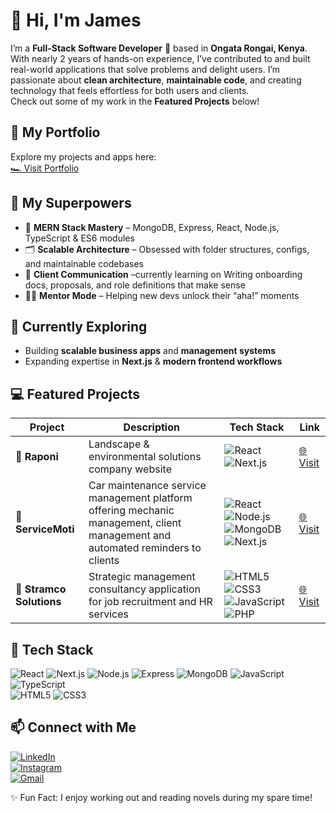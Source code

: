 # 👋 Hi, I'm James

I’m a **Full-Stack Software Developer** 🧪 based in **Ongata Rongai, Kenya**.  
With nearly 2 years of hands-on experience, I’ve contributed to and built real-world applications that solve problems and delight users. I’m passionate about **clean architecture**, **maintainable code**, and creating technology that feels effortless for both users and clients.  
Check out some of my work in the **Featured Projects** below!

## 🚀 My Portfolio

Explore my projects and apps here:  
[🏎️ Visit Portfolio](https://probable-octo-winner-9iqc.vercel.app/)


## 🧠 My Superpowers

- 🔧 **MERN Stack Mastery** – MongoDB, Express, React, Node.js, TypeScript & ES6 modules  
- 🗂️ **Scalable Architecture** – Obsessed with folder structures, configs, and maintainable codebases  
- 💬 **Client Communication** –currently learning on Writing onboarding docs, proposals, and role definitions that make sense  
- 🧑‍🏫 **Mentor Mode** – Helping new devs unlock their “aha!” moments  

## 🌱 Currently Exploring

- Building **scalable business apps** and **management systems**  
- Expanding expertise in **Next.js** & **modern frontend workflows**  


## 💻 Featured Projects

| Project | Description | Tech Stack | Link |
|---------|-------------|-----------|------|
| 🚀 **Raponi** | Landscape & environmental solutions company website | ![React](https://img.shields.io/badge/React-20232A?style=flat-square&logo=react&logoColor=61DAFB) ![Next.js](https://img.shields.io/badge/Next.js-000000?style=flat-square&logo=next.js&logoColor=white) | [🌐 Visit](https://raponiv2-guide.vercel.app/) |
| 🔧 **ServiceMoti** | Car maintenance service management platform offering mechanic management, client management and automated reminders to clients | ![React](https://img.shields.io/badge/React-20232A?style=flat-square&logo=react&logoColor=61DAFB) ![Node.js](https://img.shields.io/badge/Node.js-339933?style=flat-square&logo=nodedotjs&logoColor=white) ![MongoDB](https://img.shields.io/badge/MongoDB-47A248?style=flat-square&logo=mongodb&logoColor=white) ![Next.js](https://img.shields.io/badge/Next.js-000000?style=flat-square&logo=next.js&logoColor=white)| [🌐 Visit](https://servicemoti.com) |
| 🏢 **Stramco Solutions** | Strategic management consultancy application for job recruitment and HR services | ![HTML5](https://img.shields.io/badge/HTML5-E34F26?style=flat-square&logo=html5&logoColor=white) ![CSS3](https://img.shields.io/badge/CSS3-1572B6?style=flat-square&logo=css3&logoColor=white) ![JavaScript](https://img.shields.io/badge/JavaScript-F7DF1E?style=flat-square&logo=javascript&logoColor=black) ![PHP](https://img.shields.io/badge/PHP-777BB4?style=flat-square&logo=php&logoColor=white) | [🌐 Visit](https://stramco.com) |


## 🚀 Tech Stack

![React](https://img.shields.io/badge/React-20232A?style=for-the-badge&logo=react&logoColor=61DAFB) 
![Next.js](https://img.shields.io/badge/Next.js-000000?style=for-the-badge&logo=next.js&logoColor=white) 
![Node.js](https://img.shields.io/badge/Node.js-339933?style=for-the-badge&logo=nodedotjs&logoColor=white) 
![Express](https://img.shields.io/badge/Express-000000?style=for-the-badge) 
![MongoDB](https://img.shields.io/badge/MongoDB-47A248?style=for-the-badge&logo=mongodb&logoColor=white) 
![JavaScript](https://img.shields.io/badge/JavaScript-F7DF1E?style=for-the-badge&logo=javascript&logoColor=black) 
![TypeScript](https://img.shields.io/badge/TypeScript-3178C6?style=for-the-badge&logo=typescript&logoColor=white)  
![HTML5](https://img.shields.io/badge/HTML5-E34F26?style=for-the-badge&logo=html5&logoColor=white) 
![CSS3](https://img.shields.io/badge/CSS3-1572B6?style=for-the-badge&logo=css3&logoColor=white)



## 📫 Connect with Me

[![LinkedIn](https://img.shields.io/badge/LinkedIn-0077B5?style=for-the-badge&logo=linkedin&logoColor=white)](https://www.linkedin.com/in/james-ndungu-b406ab248/)  
[![Instagram](https://img.shields.io/badge/Instagram-E4405F?style=for-the-badge&logo=instagram&logoColor=white)](https://www.instagram.com/james_expo4/)  
[![Gmail](https://img.shields.io/badge/Gmail-D14836?style=for-the-badge&logo=gmail&logoColor=white)](mailto:YOUR_EMAIL_HERE)


✨ Fun Fact: I enjoy working out and reading novels during my spare time!
